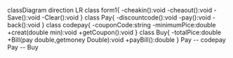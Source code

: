 classDiagram
 direction LR
 class form1{
 -cheakin():void
 -cheaout():void
 -Save():void
 -Clear():void
}
 class Pay{
 -discountcode():void
 -pay():void
 -back():void
 }
 class codepay{
 -couponCode:string
 -minimumPice:double
 +creat(double min):void
 +getCoupon():void
 }
 class Buy{
 -totalPice:double
 +Bill(pay double,getmoney Double):void
 +payBill():double
  }
  Pay -- codepay
  Pay -- Buy
  
